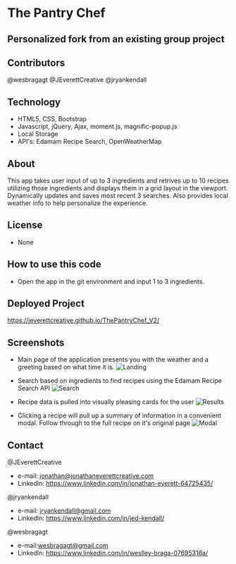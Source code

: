 # The Pantry Chef
## Personalized fork from an existing group project

## Contributors
@wesbragagt
@JEverettCreative
@jryankendall

## Technology
- HTML5, CSS, Bootstrap
- Javascript, jQuery, Ajax, moment.js, magnific-popup.js
- Local Storage
- API's: Edamam Recipe Search, OpenWeatherMap

## About
This app takes user input of up to 3 ingredients and retrives up to 10 recipes utilizing those ingredients and displays them in a grid layout in the viewport. Dynamically updates and saves most recent 3 searches. Also provides local weather info to help personalize the experience.

## License
- None

## How to use this code
- Open the app in the git environment and input 1 to 3 ingredients.

## Deployed Project
https://jeverettcreative.github.io/ThePantryChef_V2/

## Screenshots
* Main page of the application presents you with the weather and a greeting based on what time it is.
![Landing](https://user-images.githubusercontent.com/45632983/67134269-fb203c80-f1d6-11e9-8c93-9a476e32c2dc.png)

* Search based on ingredients to find recipes using the Edamam Recipe Search API
![Search](https://user-images.githubusercontent.com/45632983/67134369-77b31b00-f1d7-11e9-8fa6-ece82f14875a.png)

* Recipe data is pulled into visually pleasing cards for the user
![Results](https://user-images.githubusercontent.com/45632983/67134414-b052f480-f1d7-11e9-97c5-7f1c85630ef9.png)

* Clicking a recipe will pull up a summary of information in a convenient modal. Follow through to the full recipe on it's original page
![Modal](https://user-images.githubusercontent.com/45632983/67134458-d4163a80-f1d7-11e9-8ef2-048f188ccd05.png)
  
## Contact
@JEverettCreative
- e-mail: jonathan@jonathaneverettcreative.com
- LinkedIn: https://www.linkedin.com/in/jonathan-everett-64725435/

@jryankendall
- e-mail: jryankendall@gmail.com
- LinkedIn: https://www.linkedin.com/in/jed-kendall/

@wesbragagt
- e-mail:wesbragagt@gmail.com
- LinkedIn: https://www.linkedin.com/in/weslley-braga-07695316a/

